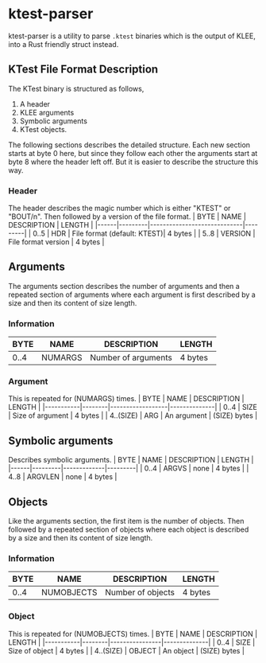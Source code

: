 # ktest-parser
ktest-parser is a utility to parse `.ktest` binaries which is the output of KLEE, into a Rust friendly struct instead.

## KTest File Format Description
The KTest binary is structured as follows, 
1. A header 
2. KLEE arguments 
3. Symbolic arguments
4. KTest objects.

The following sections describes the detailed structure. Each new section starts at byte 0 here, but since they follow each other the arguments start at byte 8 where the header left off. But it is easier to describe the structure this way.

### Header
The header describes the magic number which is either "KTEST" or "BOUT/n". Then followed
by a version of the file format.
| BYTE | NAME    | DESCRIPTION                 | LENGTH  |
|------|---------|-----------------------------|---------|
| 0..5 | HDR     | File format (default: KTEST)| 4 bytes |
| 5..8 | VERSION | File format version         | 4 bytes |

## Arguments
The arguments section describes the number of arguments and then a repeated section of
arguments where each argument is first described by a size and then its content of size length.
### Information
| BYTE | NAME   | DESCRIPTION                 | LENGTH  |
|------|--------|-----------------------------|---------|
| 0..4 | NUMARGS| Number of arguments         | 4 bytes |

### Argument
This is repeated for (NUMARGS) times.
| BYTE      | NAME   | DESCRIPTION      | LENGTH       |
|-----------|--------|------------------|--------------|
| 0..4      | SIZE   | Size of argument | 4 bytes      |
| 4..(SIZE) | ARG    | An argument      | (SIZE) bytes |        

## Symbolic arguments
Describes symbolic arguments.
| BYTE | NAME    | DESCRIPTION | LENGTH  |
|------|---------|-------------|---------|
| 0..4 | ARGVS   | none        | 4 bytes |
| 4..8 | ARGVLEN | none        | 4 bytes |

## Objects
Like the arguments section, the first item is the number of objects. Then followed by
a repeated section of objects where each object is described by a size and then its content
of size length.
### Information
| BYTE | NAME      | DESCRIPTION       | LENGTH  |
|------|-----------|-------------------|---------|
| 0..4 | NUMOBJECTS| Number of objects | 4 bytes |

### Object
This is repeated for (NUMOBJECTS) times.
| BYTE      | NAME   | DESCRIPTION    | LENGTH       |
|-----------|--------|----------------|--------------|
| 0..4      | SIZE   | Size of object | 4 bytes      |
| 4..(SIZE) | OBJECT | An object      | (SIZE) bytes |        
